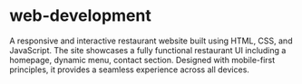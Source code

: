 # web-development
A responsive and interactive restaurant website built using HTML, CSS, and JavaScript. The site showcases a fully functional restaurant UI including a homepage, dynamic menu, contact section. Designed with mobile-first principles, it provides a seamless experience across all devices.
